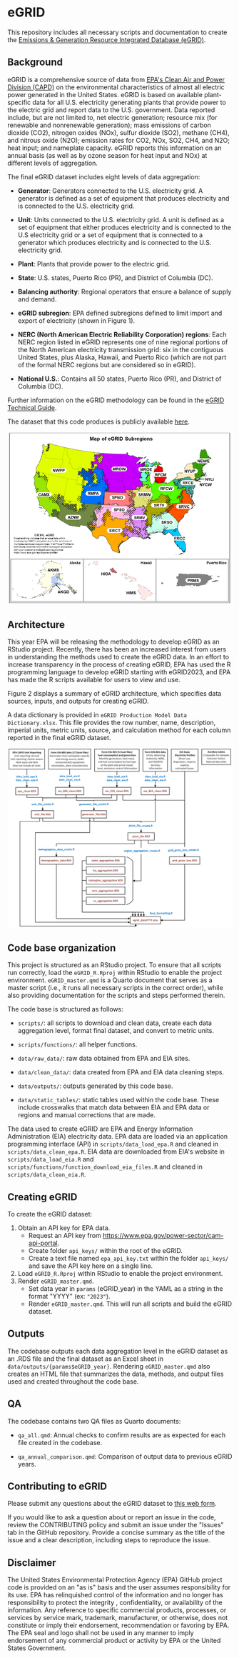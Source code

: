 # eGRID

This repository includes all necessary scripts and documentation to create the [Emissions & Generation Resource Integrated Database (eGRID)](https://www.epa.gov/egrid).

## Background

eGRID is a comprehensive source of data from [EPA's Clean Air and Power Division (CAPD)](https://epa.gov/power-sector) on the environmental characteristics of almost all electric power generated in the United States. eGRID is based on available plant-specific data for all U.S. electricity generating plants that provide power to the electric grid and report data to the U.S. government. Data reported include, but are not limited to, net electric generation; resource mix (for renewable and nonrenewable generation); mass emissions of carbon dioxide (CO2), nitrogen oxides (NOx), sulfur dioxide (SO2), methane (CH4), and nitrous oxide (N2O); emission rates for CO2, NOx, SO2, CH4, and N2O; heat input; and nameplate capacity. eGRID reports this information on an annual basis (as well as by ozone season for heat input and NOx) at different levels of aggregation.

The final eGRID dataset includes eight levels of data aggregation:

-   **Generator**: Generators connected to the U.S. electricity grid. A generator is defined as a set of equipment that produces electricity and is connected to the U.S. electricity grid.

-   **Unit**: Units connected to the U.S. electricity grid. A unit is defined as a set of equipment that either produces electricity and is connected to the U.S electricity grid or a set of equipment that is connected to a generator which produces electricity and is connected to the U.S. electricity grid.

-   **Plant**: Plants that provide power to the electric grid.

-   **State**: U.S. states, Puerto Rico (PR), and District of Columbia (DC).

-   **Balancing authority**: Regional operators that ensure a balance of supply and demand.

-   **eGRID subregion**: EPA defined subregions defined to limit import and export of electricity (shown in Figure 1).

-   **NERC (North American Electric Reliability Corporation) regions**: Each NERC region listed in eGRID represents one of nine regional portions of the North American electricity transmission grid: six in the contiguous United States, plus Alaska, Hawaii, and Puerto Rico (which are not part of the formal NERC regions but are considered so in eGRID).

-   **National U.S.**: Contains all 50 states, Puerto Rico (PR), and District of Columbia (DC).

Further information on the eGRID methodology can be found in the [eGRID Technical Guide](https://www.epa.gov/egrid/egrid-technical-guide).

The dataset that this code produces is publicly available [here](https://www.epa.gov/egrid/download-data).

![Figure 1: eGRID subregions.](egrid_subregion_map.png)

## Architecture

This year EPA will be releasing the methodology to develop eGRID as an RStudio project. Recently, there has been an increased interest from users in understanding the methods used to create the eGRID data. In an effort to increase transparency in the process of creating eGRID, EPA has used the R programming language to develop eGRID starting with eGRID2023, and EPA has made the R scripts available for users to view and use.

Figure 2 displays a summary of eGRID architecture, which specifies data sources, inputs, and outputs for creating eGRID.

A data dictionary is provided in `eGRID Production Model Data Dictionary.xlsx`. This file provides the row number, name, description, imperial units, metric units, source, and calculation method for each column reported in the final eGRID dataset.

![Figure 2: eGRID architecture.](egrid_architecture.png)

## Code base organization

This project is structured as an RStudio project. To ensure that all scripts run correctly, load the `eGRID_R.Rproj` within RStudio to enable the project environment. `eGRID_master.qmd` is a Quarto document that serves as a master script (i.e., it runs all necessary scripts in the correct order), while also providing documentation for the scripts and steps performed therein.

The code base is structured as follows:

-   `scripts/`: all scripts to download and clean data, create each data aggregation level, format final dataset, and convert to metric units.

-   `scripts/functions/`: all helper functions.

-   `data/raw_data/`: raw data obtained from EPA and EIA sites.

-   `data/clean_data/`: data created from EPA and EIA data cleaning steps.

-   `data/outputs/`: outputs generated by this code base.

-   `data/static_tables/`: static tables used within the code base. These include crosswalks that match data between EIA and EPA data or regions and manual corrections that are made.

The data used to create eGRID are EPA and Energy Information Administration (EIA) electricity data. EPA data are loaded via an application programming interface (API) in `scripts/data_load_epa.R` and cleaned in `scripts/data_clean_epa.R`. EIA data are downloaded from EIA's website in `scripts/data_load_eia.R` and `scripts/functions/function_download_eia_files.R` and cleaned in `scripts/data_clean_eia.R`.

## Creating eGRID

To create the eGRID dataset:

1.  Obtain an API key for EPA data.
    -   Request an API key from <https://www.epa.gov/power-sector/cam-api-portal>.
    -   Create folder `api_keys/` within the root of the eGRID.
    -   Create a text file named `epa_api_key.txt` within the folder `api_keys/` and save the API key here on a single line.
2.  Load `eGRID_R.Rproj` within RStudio to enable the project environment.
3.  Render `eGRID_master.qmd`.
    -   Set data year in `params` (eGRID_year) in the YAML as a string in the format "YYYY" (ex: `"2023"`).
    -   Render `eGRID_master.qmd`. This will run all scripts and build the eGRID dataset.

## Outputs

The codebase outputs each data aggregation level in the eGRID dataset as an .RDS file and the final dataset as an Excel sheet in `data/outputs/{params$eGRID_year}`. Rendering `eGRID_master.qmd` also creates an HTML file that summarizes the data, methods, and output files used and created throughout the code base.

## QA

The codebase contains two QA files as Quarto documents:

-   `qa_all.qmd`: Annual checks to confirm results are as expected for each file created in the codebase.

-   `qa_annual_comparison.qmd`: Comparison of output data to previous eGRID years.

## Contributing to eGRID

Please submit any questions about the eGRID dataset to [this web form](https://www.epa.gov/egrid/forms/contact-us-about-egrid).

If you would like to ask a question about or report an issue in the code, review the CONTRIBUTING policy and submit an issue under the "Issues" tab in the GitHub repository. Provide a concise summary as the title of the issue and a clear description, including steps to reproduce the issue.

## Disclaimer

The United States Environmental Protection Agency (EPA) GitHub project code is provided on an "as is" basis and the user assumes responsibility for its use. EPA has relinquished control of the information and no longer has responsibility to protect the integrity , confidentiality, or availability of the information. Any reference to specific commercial products, processes, or services by service mark, trademark, manufacturer, or otherwise, does not constitute or imply their endorsement, recommendation or favoring by EPA. The EPA seal and logo shall not be used in any manner to imply endorsement of any commercial product or activity by EPA or the United States Government.
